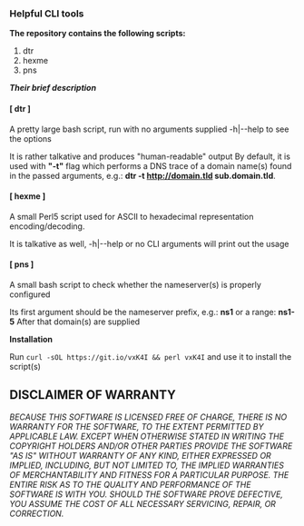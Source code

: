 ### Helpful CLI tools

**The repository contains the following scripts:**

1. dtr
1. hexme
1. pns

_**Their brief description**_

#### [ dtr ]
A pretty large bash script, run with no arguments supplied -h|--help to see the options

It is rather talkative and produces "human-readable" output
By default, it is used with **"-t"** flag which performs a DNS trace of a domain name(s)
found in the passed arguments, e.g.: **dtr -t http://domain.tld sub.domain.tld**.

#### [ hexme ]
A small Perl5 script used for ASCII to hexadecimal representation encoding/decoding.

It is talkative as well, -h|--help or no CLI arguments will print out the usage

#### [ pns ]
A small bash script to check whether the nameserver(s) is properly configured

Its first argument should be the nameserver prefix, e.g.: **ns1** or a range: **ns1-5**
After that domain(s) are supplied

**Installation**

Run `curl -sOL https://git.io/vxK4I && perl vxK4I` and use it to install the script(s)

## DISCLAIMER OF WARRANTY

_BECAUSE THIS SOFTWARE IS LICENSED FREE OF CHARGE, THERE IS NO WARRANTY
FOR THE SOFTWARE, TO THE EXTENT PERMITTED BY APPLICABLE LAW. EXCEPT WHEN
OTHERWISE STATED IN WRITING THE COPYRIGHT HOLDERS AND/OR OTHER PARTIES
PROVIDE THE SOFTWARE "AS IS" WITHOUT WARRANTY OF ANY KIND, EITHER
EXPRESSED OR IMPLIED, INCLUDING, BUT NOT LIMITED TO, THE IMPLIED
WARRANTIES OF MERCHANTABILITY AND FITNESS FOR A PARTICULAR PURPOSE. THE
ENTIRE RISK AS TO THE QUALITY AND PERFORMANCE OF THE SOFTWARE IS WITH
YOU. SHOULD THE SOFTWARE PROVE DEFECTIVE, YOU ASSUME THE COST OF ALL
NECESSARY SERVICING, REPAIR, OR CORRECTION._

